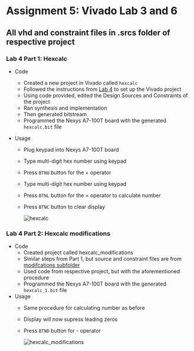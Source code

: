 # Assignment 5: Vivado Lab 3 and 6
## All vhd and constraint files in .srcs folder of respective project

### Lab 4 Part 1: Hexcalc
- Code
	- Created a new project in Vivado called `hexcalc`
	- Followed the instructions from [Lab 4](https://github.com/kevinwlu/dsd/tree/master/Nexys-A7/Lab-4) to set up the Vivado project
	- Using code provided, edited the Design Sources and Constraints of the project
	- Ran synthesis and implementation
  	- Then generated bitstream
	- Programmed the Nexys A7-100T board with the generated `hexcalc.bit` file

- Usage
	- Plug keypad into Nexys A7-100T board
	- Type multi-digit hex number using keypad
	- Press `BTNU` button for the + operator
	- Type multi-digit hex number using keypad
	- Press `BTNL` button for the = operator to calculate number
	- Press `BTNC` button to clear display
	
		
		![hexcalc](./hexcalc/hexcalc.gif)
		
	
### Lab 4 Part 2: Hexcalc modifications
- Code
  	- Created project called hexcalc_modifications
	- Similar steps from Part 1, but source and constraint files are from [modifcations subfolder](https://github.com/kevinwlu/dsd/tree/master/Nexys-A7/Lab-4/Modifications)
	- Used code from respective project, but with the aforementioned procedure
	- Programmed the Nexys A7-100T board with the generated `hexcalc_1.bit` file
-  Usage
	- Same procedure for calculating number as before
	- Display will now supress leading zeros
	- Press `BTND` button for - operator
		
		![hexcalc_modifications](./hexcalc_modifications/hexcalc_modifications.gif)

